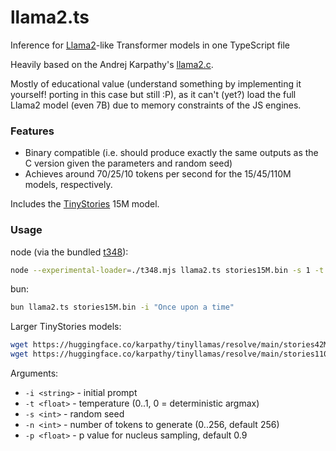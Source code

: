 # llama2.ts
Inference for [Llama2]-like Transformer models in one TypeScript file

Heavily based on the Andrej Karpathy's [llama2.c].

Mostly of educational value (understand something by implementing it yourself! porting in this case but still :P),
as it can't (yet?) load the full Llama2 model (even 7B) due to memory constraints of the JS engines.

### Features
- Binary compatible (i.e. should produce exactly the same outputs as the C version given the parameters and random seed)
- Achieves around 70/25/10 tokens per second for the 15/45/110M models, respectively.

Includes the [TinyStories] 15M model.

### Usage

node (via the bundled [t348]):
```sh
node --experimental-loader=./t348.mjs llama2.ts stories15M.bin -s 1 -t 0 -i "Once upon a time"
```

bun:
```sh
bun llama2.ts stories15M.bin -i "Once upon a time"
```

Larger TinyStories models:
```sh
wget https://huggingface.co/karpathy/tinyllamas/resolve/main/stories42M.bin
wget https://huggingface.co/karpathy/tinyllamas/resolve/main/stories110M.bin
```

Arguments:
- `-i <string>` - initial prompt
- `-t <float>` - temperature (0..1, 0 = deterministic argmax)
- `-s <int>` - random seed
- `-n <int>` - number of tokens to generate (0..256, default 256)
- `-p <float>` - p value for nucleus sampling, default 0.9

[t348]: https://github.com/wizzard0/t348-loader
[TinyStories]: https://arxiv.org/abs/2305.07759
[llama2.c]: https://github.com/karpathy/llama2.c
[Llama2]: https://ai.meta.com/llama/
